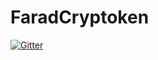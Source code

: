 # FaradCryptoken

[![Gitter](https://badges.gitter.im/FaradCryptoken/Lobby.svg)](https://gitter.im/FaradCryptoken/Lobby?utm_source=badge&utm_medium=badge&utm_campaign=pr-badge&utm_content=badge)